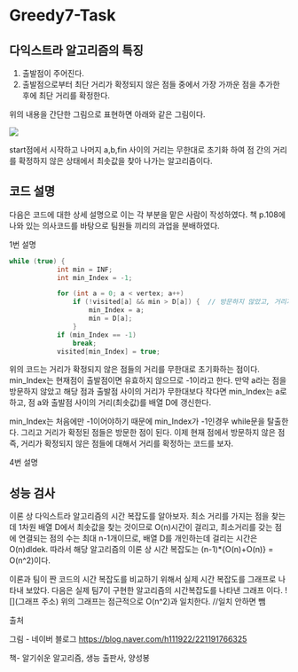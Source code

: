 # Greedy7-Task


## 다익스트라 알고리즘의 특징 

1. 출발점이 주어진다.
2. 출발점으로부터 최단 거리가 확정되지 않은 점들 중에서 가장 가까운 점을 추가한 후에 최단 거리를 확정한다.

위의 내용을 간단한 그림으로 표현하면 아래와 같은 그림이다.

![](https://search.pstatic.net/common/?src=http%3A%2F%2Fblogfiles.naver.net%2FMjAxODAxMjNfMTA5%2FMDAxNTE2NzAxNDI5NjI5.VD9gYdLpyA4ZB0w9VKFR0k-neSOgDqSlYIGQxh1PdVYg.Ez2Eyg8E-ejPRlNGrX47syinhhS4xAD4xJJ_PNUEuVIg.JPEG.h111922%2F%25B0%25E6%25B7%25CE%25B1%25D7%25B8%25B2.JPG&type=sc960_832)

start점에서 시작하고 나머지 a,b,fin 사이의 거리는  무한대로 초기화 하여 점 간의 거리를 확정하지 않은 상태에서 최솟값을 찾아 나가는 알고리즘이다.


## 코드 설명

다음은 코드에 대한 상세 설명으로 이는 각 부분을 맡은 사람이 작성하였다.
책 p.108에 나와 있는 의사코드를 바탕으로 팀원들 끼리의 과업을 분배하였다.






1번 설명







```java
while (true) {
            int min = INF;
            int min_Index = -1;

            for (int a = 0; a < vertex; a++)
                if (!visited[a] && min > D[a]) {  // 방문하지 않았고, 거리가 무한이 아니고, 전보다 가까이 있으면
                    min_Index = a;
                    min = D[a];
                }
            if (min_Index == -1)
                break;
            visited[min_Index] = true;
```


위의 코드는 거리가 확정되지 않은 점들의 거리를 무한대로 초기화하는 점이다. min_Index는 현재점이 출발점이면 유효하지 않으므로 -1이라고 한다. 
만약 a라는 점을 방문하지 않았고 해당 점과 출발점 사이의 거리가 무한대보다 작다면 min_Index는 a로 하고, 점 a와 출발점 사이의 거리(최솟값)를 배열 D에 갱신한다.

min_Index는 처음에만 -1이어야하기 때문에 min_Index가 -1인경우 while문을 탈출한다.
그리고 거리가 확정된 점들은 방문한 점이 된다. 이제 현재 점에서 방문하지 않은 점 즉, 거리가 확정되지 않은 점들에 대해서 거리를 확정하는 코드를 보자.








4번 설명






## 성능 검사


이론 상 다익스트라 알고리즘의 시간 복잡도를 알아보자.
최소 거리를 가지는 점을 찾는데 1차원 배열 D에서 최솟값을 찾는 것이므로 O(n)시간이 걸리고, 최소거리를 갖는 점에 연결되는 점의 수는 최대 n-1개이므로, 배열 D를 개인하는데 걸리는 시간은 O(n)dldek.
따라서 해당 알고리즘의 이론 상 시간 복잡도는 (n-1)*{O(n)+O(n)} = O(n^2)이다.

이론과 팀이 짠 코드의 시간 복잡도를 비교하기 위해서 실제 시간 복잡도를 그래프로 나타내 보았다. 다음은 실제 팀7이 구현한 알고리즘의 시간복잡도를 나타낸 그래프 이다.
![](그래프 주소)
위의 그래프는 점근적으로 O(n^2)과 일치한다. //일치 안하면 뺌




출처 

그림 - 네이버 블로그 <https://blog.naver.com/h111922/221191766325>

책- 알기쉬운 알고리즘, 생능 출판사, 양성봉 
